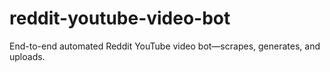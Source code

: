 # reddit-youtube-video-bot
End-to-end automated Reddit YouTube video bot—scrapes, generates, and uploads.
